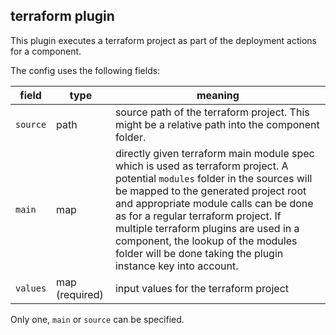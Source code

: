 
## terraform plugin

This plugin executes a terraform project as part of the deployment actions for a component.

The config uses the following fields:

| field | type | meaning |
| ----- | ---- | ------- |
| `source` | path | source path of the terraform project. This might be a relative path into the component folder. |
| `main` | map | directly given terraform main module spec which is used as terraform project. A potential `modules` folder in the sources will be mapped to the generated project root and appropriate module calls can be done as for a regular terraform project. If multiple terraform plugins are used in a component, the lookup of the modules folder will be done taking the plugin instance key into account. |
| `values` | map (required) | input values for the terraform project |

Only one, `main` or `source` can be specified.


